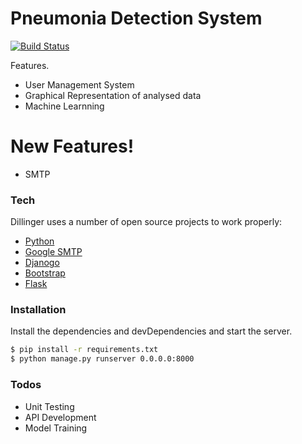 # Pneumonia Detection System

[![Build Status](https://travis-ci.org/joemccann/dillinger.svg?branch=master)](https://anilpoudyal.com.np)

Features.

  - User Management System
  - Graphical Representation of analysed data
  - Machine Learnning 


# New Features!

  - SMTP
### Tech

Dillinger uses a number of open source projects to work properly:

* [Python](https://python.org/) 
* [Google SMTP](https://google.com) 
* [Djanogo](https://www.djangoproject.com/) 
* [Bootstrap](https://getbootstrap.com/) 
* [Flask](https://flask.palletsprojects.com/en/1.1.x/)


### Installation

Install the dependencies and devDependencies and start the server.

```sh
$ pip install -r requirements.txt
$ python manage.py runserver 0.0.0.0:8000
```

### Todos

 - Unit Testing
 - API Development
 - Model Training
